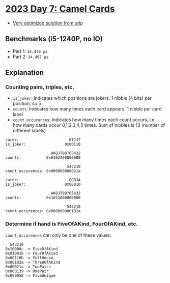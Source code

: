 # [2023 Day 7: Camel Cards](https://adventofcode.com/2023/day/7)

- [Very optimized solution from orlp](https://github.com/orlp/aoc2023/blob/master/src/bin/day07.rs)

## Benchmarks (i5-1240P, no IO)

- Part 1: `34.479 µs`
- Part 2: `34.497 µs`

## Explanation

### Counting pairs, triples, etc.

- `is_joker`: Indicates which positions are jokers. 1 nibble (4 bits) per position, so 5
- `counts`: Indicates how many times each card appears. 1 nibble per card label
- `count_occurences`: Indicates how many times each count occurs, i.e. how many cards occur 0,1,2,3,4,5 times. Sum of nibbles is 13 (number of different labels)

```
cards:                      KTJJT
is_joker:                 0x00110

                    AKQJT98765432
counts:           0x0102200000000

                           543210
count occurences: 0x000000000021a
```

```
cards:                      QQQJA
is_joker:                 0x00010

                    AKQJT98765432
counts:           0x1031000000000

                           543210
count occurences: 0x000000000102a
```

### Determine if hand is FiveOfAKind, FourOfAKind, etc.

`count_occurences` can only be one of these values:

```
  543210
0x10000c -> FiveOfAKind
0x01001b -> FourOfAKind
0x00110b -> FullHouse
0x00102a -> ThreeOfAKind
0x00021a -> TwoPairs
0x000139 -> OnePair
0x000058 -> FiveUnique
```
